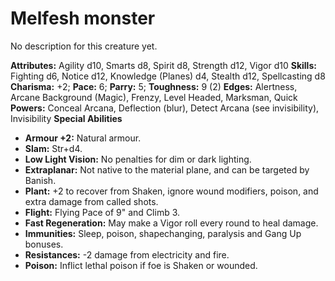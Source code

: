 # Melfesh monster

No description for this creature yet.

**Attributes:** Agility d10, Smarts d8, Spirit d8, Strength d12, Vigor
d10
**Skills:** Fighting d6, Notice d12, Knowledge (Planes) d4, Stealth d12,
Spellcasting d8
**Charisma:** +2; **Pace:** 6; **Parry:** 5; **Toughness:** 9 (2)
**Edges:** Alertness, Arcane Background (Magic), Frenzy, Level Headed,
Marksman, Quick
**Powers:** Conceal Arcana, Deflection (blur), Detect Arcana (see
invisibility), Invisibility
**Special Abilities**

- **Armour +2:** Natural armour.
- **Slam:** Str+d4.
- **Low Light Vision:** No penalties for dim or dark lighting.
- **Extraplanar:** Not native to the material plane, and can be targeted
by Banish.
- **Plant:** +2 to recover from Shaken, ignore wound modifiers, poison,
and extra damage from called shots.
- **Flight:** Flying Pace of 9" and Climb 3.
- **Fast Regeneration:** May make a Vigor roll every round to heal
damage.
- **Immunities:** Sleep, poison, shapechanging, paralysis and Gang Up
bonuses.
- **Resistances:** -2 damage from electricity and fire.
- **Poison:** Inflict lethal poison if foe is Shaken or wounded.
